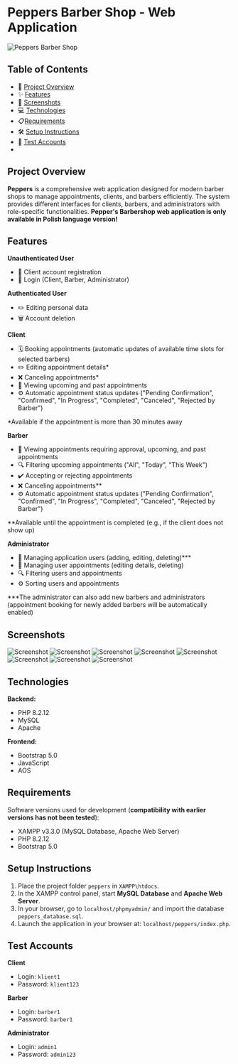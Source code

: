 # Peppers Barber Shop - Web Application

![Peppers Barber Shop](./peppers/img/logo.png)

## Table of Contents
- 🚀 [Project Overview](#project-overview)
- ✨ [Features](#features)
- 📸 [Screenshots](#screenshots)
- 💻 [Technologies](#technologies)
- 📋[Requirements](#requirements)
- 🛠️ [Setup Instructions](#setup-instructions)
- 👤 [Test Accounts](#test-accounts)
- 

## Project Overview
**Peppers** is a comprehensive web application designed for modern barber shops to manage appointments, clients, and barbers efficiently. The system provides different interfaces for clients, barbers, and administrators with role-specific functionalities. **Pepper's Barbershop web application is only available in Polish language version!**

## Features

**Unauthenticated User**
- 📝 Client account registration
- 🔑 Login (Client, Barber, Administrator)

**Authenticated User**
- ✏️ Editing personal data
- 🗑️ Account deletion

**Client**
- 🗓️ Booking appointments (automatic updates of available time slots for selected barbers)
- ✏️ Editing appointment details*
- ❌ Canceling appointments*
- 👀 Viewing upcoming and past appointments
- ⚙️ Automatic appointment status updates ("Pending Confirmation", "Confirmed", "In Progress", "Completed", "Canceled", "Rejected by Barber")

*Available if the appointment is more than 30 minutes away

**Barber**
- 👀 Viewing appointments requiring approval, upcoming, and past appointments
- 🔍 Filtering upcoming appointments ("All", "Today", "This Week")
- ✔️ Accepting or rejecting appointments
- ❌ Canceling appointments**
- ⚙️ Automatic appointment status updates ("Pending Confirmation", "Confirmed", "In Progress", "Completed", "Canceled", "Rejected by Barber")

**Available until the appointment is completed (e.g., if the client does not show up)

**Administrator**
- 👥 Managing application users (adding, editing, deleting)***
- 📅 Managing user appointments (editing details, deleting)
- 🔍 Filtering users and appointments
- ⚙️ Sorting users and appointments

***The administrator can also add new barbers and administrators (appointment booking for newly added barbers will be automatically enabled)

## Screenshots

![Screenshot](./ss/ss1.png)
![Screenshot](./ss/ss2.png)
![Screenshot](./ss/ss3.png)
![Screenshot](./ss/ss4.png)
![Screenshot](./ss/ss5.png)
![Screenshot](./ss/ss6.png)
![Screenshot](./ss/ss7.png)
![Screenshot](./ss/ss8.png)


## Technologies
**Backend:**
- PHP 8.2.12
- MySQL
- Apache

**Frontend:**
- Bootstrap 5.0
- JavaScript
- AOS

## Requirements
Software versions used for development (**compatibility with earlier versions has not been tested**):
- XAMPP v3.3.0 (MySQL Database, Apache Web Server)
- PHP 8.2.12
- Bootstrap 5.0

## Setup Instructions

1. Place the project folder `peppers` in `XAMPP\htdocs`.
2. In the XAMPP control panel, start **MySQL Database** and **Apache Web Server**.
3. In your browser, go to `localhost/phpmyadmin/` and import the database `peppers_database.sql`.
4. Launch the application in your browser at: `localhost/peppers/index.php`.

## Test Accounts

**Client**
- Login: `klient1`
- Password: `klient123`

**Barber**
- Login: `barber1`
- Password: `barber1`

**Administrator**

- Login: `admin1`
- Password: `admin123`
